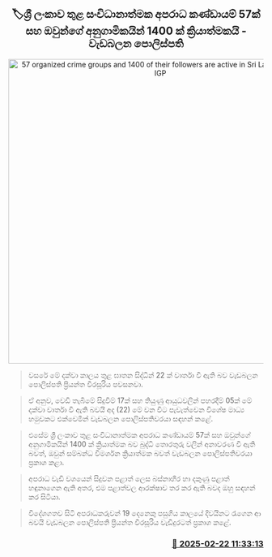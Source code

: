 <p align='center'><b><h2 align='center' title='57 organized crime groups and 1400 of their followers are active in Sri Lanka - Acting IGP'>🏷ශ්‍රී ලංකාව තුළ සංවිධානාත්මක අපරාධ කණ්ඩායම් 57ක් සහ ඔවුන්ගේ අනුගාමිකයින් 1400 ක් ක්‍රියාත්මකයි - වැඩබලන පොලිස්පති </h2></b></p>
<p align='center'><img src='https://helakuru.sgp1.cdn.digitaloceanspaces.com/esana/images/lib/priyantha-weerasoriya-police-media.jpg' width='600' alt='57 organized crime groups and 1400 of their followers are active in Sri Lanka - Acting IGP'></p>

> වසරේ මේ දක්වා කාලය තුළ ඝාතන සිද්ධීන් 22 ක් වාර්තා වී ඇති බව වැඩබලන පොලිස්පති ප්‍රියන්ත වීරසූරිය පවසනවා.

> ඒ අනුව, වෙඩි තැබීමේ සිදුවීම් 17ක් සහ තියුණු ආයුධවලින් පහරදීම් 05ක් මේ දක්වා වාර්තා වී ඇති බවයි අද (22) මේ වන විට පැවැත්වෙන විශේෂ මාධ්‍ය හමුවකට එක්වෙමින් වැඩබලන පොලිස්පතිවරයා සඳහන් කළේ.

> එසේම ශ්‍රී ලංකාව තුළ සංවිධානාත්මක අපරාධ කණ්ඩායම් 57ක් සහ ඔවුන්ගේ අනුගාමිකයින් 1400 ක් ක්‍රියාත්මක බව බුද්ධි තොරතුරු වලින් අනාවරණ වී ඇති බවත්, ඔවුන් සම්බන්ධ විමර්ශන ක්‍රියාත්මක බවත් වැඩබලන පොලිස්පතිවරයා ප්‍රකාශ කළා.

> අපරාධ වැඩි වශයෙන් සිදුවන පළාත් ලෙස බස්නාහිර හා දකුණු පළාත් හඳුනාගෙන ඇති අතර, එම පළාත්වල ආරක්ෂාව තර කර ඇති බවද ඔහු සඳහන් කර සිටියා.

> විදේශගතව සිටි අපරාධකරුවන් 19 දෙනෙකු පසුගිය කාලයේ දිවයිනට රැගෙන ආ බවයි වැඩබලන පොලිස්පති ප්‍රියන්ත වීරසූරිය වැඩිදුරටත් ප්‍රකාශ කළේ‍.



<h3 align='right'><a href='https://www.helakuru.lk/esana/p/107722/'>📅 2025-02-22 11:33:13</a></h3>
